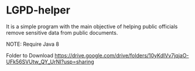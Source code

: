 # LGPD-helper
It is a simple program with the main objective of helping public officials remove sensitive data from public documents.

NOTE: Require Java 8

Folder to Download
https://drive.google.com/drive/folders/10yKdIVv7jqjaO-UFk56SVUtw_QY_UrNI?usp=sharing
